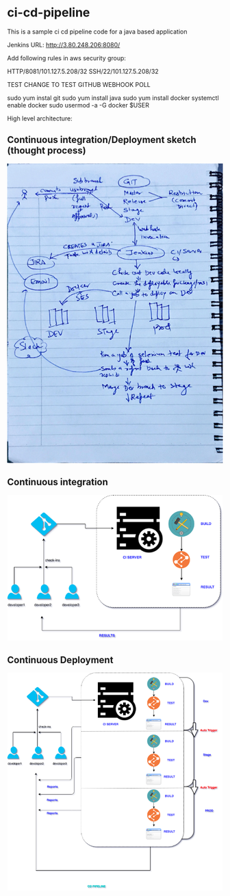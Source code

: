# ci-cd-pipeline
This is a sample ci cd pipeline code for a java based application

Jenkins URL: http://3.80.248.206:8080/

Add following rules in aws security group:

HTTP/8081/101.127.5.208/32
SSH/22/101.127.5.208/32

TEST CHANGE TO TEST GITHUB WEBHOOK POLL

sudo yum instal git
sudo yum install java
sudo yum install docker
systemctl enable docker
sudo usermod -a -G docker $USER


High level architecture:

## Continuous integration/Deployment sketch (thought process)

![Image description](./images/cicd-sketch.jpg)


## Continuous integration

![Image description](./images/CI.png)


## Continuous Deployment

![Image description](./images/CD.png)



